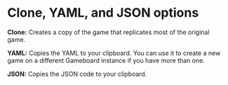 # Clone, YAML, and JSON options

**Clone:** Creates a copy of the game that replicates most of the original game.

**YAML:** Copies the YAML to your clipboard. You can use it to create a new game on a different Gameboard instance if you have more than one.

**JSON:** Copies the JSON code to your clipboard.